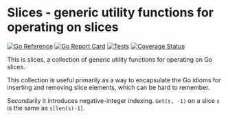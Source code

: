 # Slices - generic utility functions for operating on slices

[![Go Reference](https://pkg.go.dev/badge/github.com/bobg/slices.svg)](https://pkg.go.dev/github.com/bobg/slices)
[![Go Report Card](https://goreportcard.com/badge/github.com/bobg/slices)](https://goreportcard.com/report/github.com/bobg/slices)
[![Tests](https://github.com/bobg/slices/actions/workflows/go.yml/badge.svg)](https://github.com/bobg/slices/actions/workflows/go.yml)
[![Coverage Status](https://coveralls.io/repos/github/bobg/slices/badge.svg?branch=master)](https://coveralls.io/github/bobg/slices?branch=master)

This is slices,
a collection of generic utility functions for operating on Go slices.

This collection is useful primarily as a way to encapsulate the Go idioms for inserting and removing slice elements,
which can be hard to remember.

Secondarily it introduces negative-integer indexing.
`Get(s, -1)` on a slice `s` is the same as `s[len(s)-1]`.
